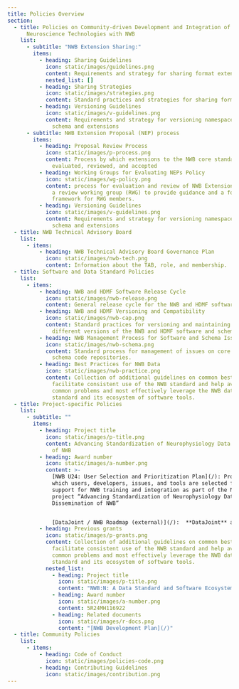 ```yaml
---
title: Policies Overview
section:
  - title: Policies on Community-driven Development and Integration of New
      Neuroscience Technologies with NWB
    list:
      - subtitle: "NWB Extension Sharing:"
        items:
          - heading: Sharing Guidelines
            icon: static/images/guidelines.png
            content: Requirements and strategy for sharing format extensions for NWB
            nested_list: []
          - heading: Sharing Strategies
            icon: static/images/strategies.png
            content: Standard practices and strategies for sharing format extensions for NWB
          - heading: Versioning Guidelines
            icon: static/images/v-guidelines.png
            content: Requirements and strategy for versioning namespaces for the NWB core
              schema and extensions
      - subtitle: NWB Extension Proposal (NEP) process
        items:
          - heading: Proposal Review Process
            icon: static/images/p-process.png
            content: Process by which extensions to the NWB core standard are proposed,
              evaluated, reviewed, and accepted
          - heading: Working Groups for Evaluating NEPs Policy
            icon: static/images/wg-policy.png
            content: process for evaluation and review of NWB Extension Proposals (NEPs) by
              a review working group (RWG) to provide guidance and a formal
              framework for RWG members.
          - heading: Versioning Guidelines
            icon: static/images/v-guidelines.png
            content: Requirements and strategy for versioning namespaces for the NWB core
              schema and extensions
  - title: NWB Technical Advisory Board
    list:
      - items:
          - heading: NWB Technical Advisory Board Governance Plan
            icon: static/images/nwb-tech.png
            content: Information about the TAB, role, and membership.
  - title: Software and Data Standard Policies
    list:
      - items:
          - heading: NWB and HDMF Software Release Cycle
            icon: static/images/nwb-release.png
            content: General release cycle for the NWB and HDMF software and schema
          - heading: NWB and HDMF Versioning and Compatibility
            icon: static/images/nwb-cap.png
            content: Standard practices for versioning and maintaining compatibility between
              different versions of the NWB and HDMF software and schema
          - heading: NWB Management Process for Software and Schema Issues
            icon: static/images/nwb-schema.png
            content: Standard process for management of issues on core NWB software and
              schema code repositories.
          - heading: Best Practices for NWB Data
            icon: static/images/nwb-practice.png
            content: Collection of additional guidelines on common best practices to
              facilitate consistent use of the NWB standard and help avoid
              common problems and most effectively leverage the NWB data
              standard and its ecosystem of software tools.
  - title: Project-specific Policies
    list:
      - subtitle: ""
        items:
          - heading: Project title
            icon: static/images/p-title.png
            content: Advancing Standardization of Neurophysiology Data Through Dissemination
              of NWB
          - heading: Award number
            icon: static/images/a-number.png
            content: >-
              [NWB U24: User Selection and Prioritization Plan](/): Process by
              which users, developers, issues, and tools are selected for
              support for NWB training and integration as part of the NIH
              project “Advancing Standardization of Neurophysiology Data Through
              Dissemination of NWB” 


              [DataJoint / NWB Roadmap (external)](/):  **DataJoint** and **NWB** are two neuroinformatics initiatives in active development. The projects develop independently yet they have complementary aims and overlapping user communities. This document establishes key processes for coordinating development and communications in order to promote integration and interoperability across the two ecosystems.
          - heading: Previous grants
            icon: static/images/p-grants.png
            content: Collection of additional guidelines on common best practices to
              facilitate consistent use of the NWB standard and help avoid
              common problems and most effectively leverage the NWB data
              standard and its ecosystem of software tools.
            nested_list:
              - heading: Project title
                icon: static/images/p-title.png
                content: "NWB:N: A Data Standard and Software Ecosystem for Neurophysiology"
              - heading: Award number
                icon: static/images/a-number.png
                content: 5R24MH116922
              - heading: Related documents
                icon: static/images/r-docs.png
                content: "[NWB Development Plan](/)"
  - title: Community Policies
    list:
      - items:
          - heading: Code of Conduct
            icon: static/images/policies-code.png
          - heading: Contributing Guidelines
            icon: static/images/contribution.png
---
```

